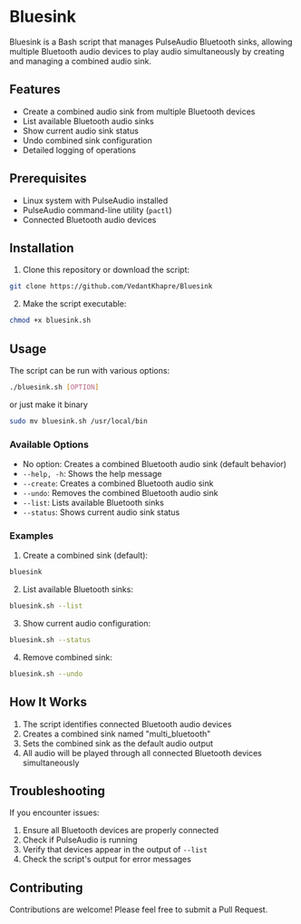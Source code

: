 # Bluesink

Bluesink is a Bash script that manages PulseAudio Bluetooth sinks, allowing multiple Bluetooth audio devices to play audio simultaneously by creating and managing a combined audio sink.

## Features

- Create a combined audio sink from multiple Bluetooth devices
- List available Bluetooth audio sinks
- Show current audio sink status
- Undo combined sink configuration
- Detailed logging of operations

## Prerequisites

- Linux system with PulseAudio installed
- PulseAudio command-line utility (`pactl`)
- Connected Bluetooth audio devices

## Installation

1. Clone this repository or download the script:
```bash
git clone https://github.com/VedantKhapre/Bluesink
```

2. Make the script executable:
```bash
chmod +x bluesink.sh
```

## Usage

The script can be run with various options:

```bash
./bluesink.sh [OPTION]
```
or just make it binary

```bash
sudo mv bluesink.sh /usr/local/bin
```

### Available Options

- No option: Creates a combined Bluetooth audio sink (default behavior)
- `--help, -h`: Shows the help message
- `--create`: Creates a combined Bluetooth audio sink
- `--undo`: Removes the combined Bluetooth audio sink
- `--list`: Lists available Bluetooth sinks
- `--status`: Shows current audio sink status

### Examples

1. Create a combined sink (default):
```bash
bluesink
```

2. List available Bluetooth sinks:
```bash
bluesink.sh --list
```

3. Show current audio configuration:
```bash
bluesink.sh --status
```

4. Remove combined sink:
```bash
bluesink.sh --undo
```

## How It Works

1. The script identifies connected Bluetooth audio devices
2. Creates a combined sink named "multi_bluetooth"
3. Sets the combined sink as the default audio output
4. All audio will be played through all connected Bluetooth devices simultaneously

## Troubleshooting

If you encounter issues:

1. Ensure all Bluetooth devices are properly connected
2. Check if PulseAudio is running
3. Verify that devices appear in the output of `--list`
4. Check the script's output for error messages

## Contributing

Contributions are welcome! Please feel free to submit a Pull Request.
